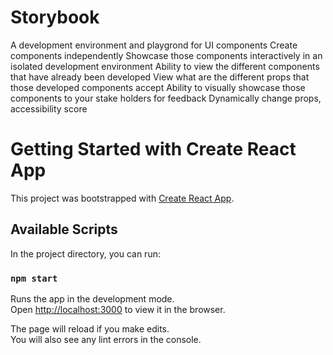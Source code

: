 # Storybook

A development environment and playgrond for UI components
Create components independently
Showcase those components interactively in an isolated development environment
Ability to view the different components that have already been developed
View what are the different props that those developed components accept
Ability to visually showcase those components to your stake holders for feedback
Dynamically change props, accessibility score

# Getting Started with Create React App

This project was bootstrapped with [Create React App](https://github.com/facebook/create-react-app).

## Available Scripts

In the project directory, you can run:

### `npm start`

Runs the app in the development mode.\
Open [http://localhost:3000](http://localhost:3000) to view it in the browser.

The page will reload if you make edits.\
You will also see any lint errors in the console.
